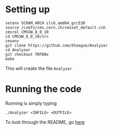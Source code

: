 # Setting up

```
setenv SCRAM_ARCH slc6_amd64_gcc530
source /cvmfs/cms.cern.ch/cmsset_default.csh 
cmsrel CMSSW_8_0_10
cd CMSSW_8_0_10/src
cmsenv
git clone https://github.com/dteague/Analyzer
cd Analyzer
git checkout TNT80x
make
``` 
This will create the file ```Analyzer``` 

# Running the code
Running is simply typing
```
./Analyzer <INFILE> <OUTFILE>
```

To look through the README, go [here](https://github.com/dteague/Analyzer/)
